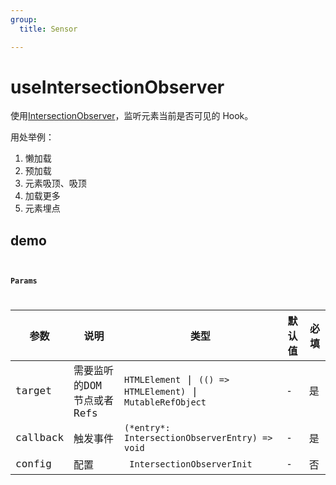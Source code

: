 ```yaml
---
group:
  title: Sensor

---
```


# useIntersectionObserver

使用[IntersectionObserver](https://developer.mozilla.org/zh-CN/docs/Web/API/Intersection_Observer_API)，监听元素当前是否可见的 Hook。

用处举例：

1. 懒加载
2. 预加载
3. 元素吸顶、吸顶
4. 加载更多
5. 元素埋点

## demo

<code src="./Demo/index.tsx"></code>

<code src="./Demo/demo2.tsx" ><code>

### Params

| 参数    | 说明                                         | 类型                   | 默认值 | 必填 |
|---------|----------------------------------------------|------------------------|--------|--------|
| target | 需要监听的DOM 节点或者 Refs | `HTMLElement` \| `(() => HTMLElement)` \| `MutableRefObject` | -      | 是     |
| callback | 触发事件 | `(*entry*: IntersectionObserverEntry) => void` | - | 是 |
| config | 配置 | ` IntersectionObserverInit` | - | 否 |

